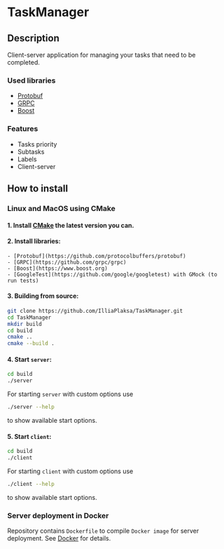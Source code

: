 # TaskManager

## Description
Client-server application for managing your tasks that need to be completed.
### Used libraries
- [Protobuf](https://github.com/protocolbuffers/protobuf)
- [GRPC](https://grpc.io)
- [Boost](https://www.boost.org)
### Features
- Tasks priority
- Subtasks
- Labels
- Client-server
## How to install
### Linux and MacOS using CMake
#### 1. Install [CMake](https://cmake.org) the latest version you can. 
#### 2. Install libraries:
    - [Protobuf](https://github.com/protocolbuffers/protobuf)
    - [GRPC](https://github.com/grpc/grpc)
    - [Boost](https://www.boost.org)
    - [GoogleTest](https://github.com/google/googletest) with GMock (to run tests)

#### 3. Building from source:
```bash
git clone https://github.com/IlliaPlaksa/TaskManager.git
cd TaskManager
mkdir build
cd build
cmake ..
cmake --build .
```
#### 4. Start `server`:
```bash
cd build
./server
```
For starting `server` with custom options use
```bash
./server --help
```
to show available start options.
#### 5. Start `client`:
```bash
cd build
./client
```
For starting `client` with custom options use
```bash
./client --help
```
to show available start options.

### Server deployment in Docker
Repository contains `Dockerfile` to compile `Docker image` for server deployment.
See [Docker](https://www.docker.com/) for details.
